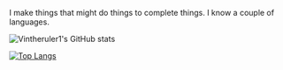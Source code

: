 I make things that might do things to complete things.
I know a couple of languages.

![Vintheruler1's GitHub stats](https://github-readme-stats.vercel.app/api?username=vintheruler1&show_icons=true&theme=transparent)

[![Top Langs](https://github-readme-stats.vercel.app/api/top-langs/?username=vintheruler1&layout=compact)](https://github.com/anuraghazra/github-readme-stats)
